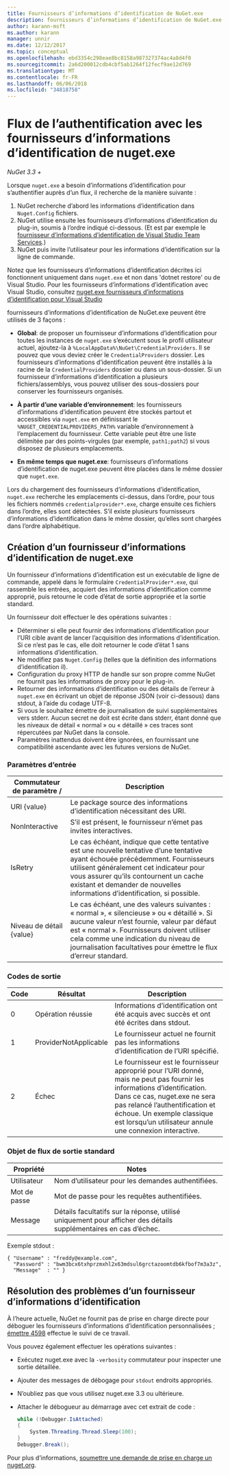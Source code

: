 ```yaml
---
title: Fournisseurs d’informations d’identification de NuGet.exe
description: fournisseurs d’informations d’identification de NuGet.exe auprès d’un flux et sont implémentées comme des exécutables de ligne de commande qui suivent les conventions spécifiques.
author: karann-msft
ms.author: karann
manager: unnir
ms.date: 12/12/2017
ms.topic: conceptual
ms.openlocfilehash: ebd3354c298eae8bc8158a987327374ac4a8d4f0
ms.sourcegitcommit: 2a6d200012cdb4cbf5ab1264f12fecf9ae12d769
ms.translationtype: MT
ms.contentlocale: fr-FR
ms.lasthandoff: 06/06/2018
ms.locfileid: "34818758"
---
```

# <a name="authenticating-feeds-with-nugetexe-credential-providers"></a>Flux de l’authentification avec les fournisseurs d’informations d’identification de nuget.exe

*NuGet 3.3 +*

Lorsque `nuget.exe` a besoin d’informations d’identification pour s’authentifier auprès d’un flux, il recherche de la manière suivante :

1. NuGet recherche d’abord les informations d’identification dans `Nuget.Config` fichiers.
1. NuGet utilise ensuite les fournisseurs d’informations d’identification du plug-in, soumis à l’ordre indiqué ci-dessous. (Et est par exemple le [fournisseur d’informations d’identification de Visual Studio Team Services](https://www.visualstudio.com/docs/package/get-started/nuget/auth#vsts-credential-provider).)
1. NuGet puis invite l’utilisateur pour les informations d’identification sur la ligne de commande.

Notez que les fournisseurs d’informations d’identification décrites ici fonctionnent uniquement dans `nuget.exe` et non dans 'dotnet restore' ou de Visual Studio. Pour les fournisseurs d’informations d’identification avec Visual Studio, consultez [nuget.exe fournisseurs d’informations d’identification pour Visual Studio](nuget-credential-providers-for-visual-studio.md)

fournisseurs d’informations d’identification de NuGet.exe peuvent être utilisés de 3 façons :

- **Global**: de proposer un fournisseur d’informations d’identification pour toutes les instances de `nuget.exe` s’exécutent sous le profil utilisateur actuel, ajoutez-la à `%LocalAppData%\NuGet\CredentialProviders`. Il se pouvez que vous deviez créer le `CredentialProviders` dossier. Les fournisseurs d’informations d’identification peuvent être installés à la racine de la `CredentialProviders` dossier ou dans un sous-dossier. Si un fournisseur d’informations d’identification a plusieurs fichiers/assemblys, vous pouvez utiliser des sous-dossiers pour conserver les fournisseurs organisés.

- **À partir d’une variable d’environnement**: les fournisseurs d’informations d’identification peuvent être stockés partout et accessibles via `nuget.exe` en définissant le `%NUGET_CREDENTIALPROVIDERS_PATH%` variable d’environnement à l’emplacement du fournisseur. Cette variable peut être une liste délimitée par des points-virgules (par exemple, `path1;path2`) si vous disposez de plusieurs emplacements.

- **En même temps que nuget.exe**: fournisseurs d’informations d’identification de nuget.exe peuvent être placées dans le même dossier que `nuget.exe`.

Lors du chargement des fournisseurs d’informations d’identification, `nuget.exe` recherche les emplacements ci-dessus, dans l’ordre, pour tous les fichiers nommés `credentialprovider*.exe`, charge ensuite ces fichiers dans l’ordre, elles sont détectées. S’il existe plusieurs fournisseurs d’informations d’identification dans le même dossier, qu’elles sont chargées dans l’ordre alphabétique.

## <a name="creating-a-nugetexe-credential-provider"></a>Création d’un fournisseur d’informations d’identification de nuget.exe

Un fournisseur d’informations d’identification est un exécutable de ligne de commande, appelé dans le formulaire `CredentialProvider*.exe`, qui rassemble les entrées, acquiert des informations d’identification comme approprié, puis retourne le code d’état de sortie appropriée et la sortie standard.

Un fournisseur doit effectuer le des opérations suivantes :

- Déterminer si elle peut fournir des informations d’identification pour l’URI cible avant de lancer l’acquisition des informations d’identification. Si ce n’est pas le cas, elle doit retourner le code d’état 1 sans informations d’identification.
- Ne modifiez pas `Nuget.Config` (telles que la définition des informations d’identification il).
- Configuration du proxy HTTP de handle sur son propre comme NuGet ne fournit pas les informations de proxy pour le plug-in.
- Retourner des informations d’identification ou des détails de l’erreur à `nuget.exe` en écrivant un objet de réponse JSON (voir ci-dessous) dans stdout, à l’aide du codage UTF-8.
- Si vous le souhaitez émettre de journalisation de suivi supplémentaires vers stderr. Aucun secret ne doit est écrite dans stderr, étant donné que les niveaux de détail « normal » ou « détaillé » ces traces sont répercutées par NuGet dans la console.
- Paramètres inattendus doivent être ignorées, en fournissant une compatibilité ascendante avec les futures versions de NuGet.

### <a name="input-parameters"></a>Paramètres d’entrée

| Commutateur de paramètre / |Description|
|----------------|-----------|
| URI {value} | Le package source des informations d’identification nécessitant des URI.|
| NonInteractive | S’il est présent, le fournisseur n’émet pas invites interactives. |
| IsRetry | Le cas échéant, indique que cette tentative est une nouvelle tentative d’une tentative ayant échouée précédemment. Fournisseurs utilisent généralement cet indicateur pour vous assurer qu’ils contournent un cache existant et demander de nouvelles informations d’identification, si possible.|
| Niveau de détail {value} | Le cas échéant, une des valeurs suivantes : « normal », « silencieuse » ou « détaillé ». Si aucune valeur n’est fournie, valeur par défaut est « normal ». Fournisseurs doivent utiliser cela comme une indication du niveau de journalisation facultatives pour émettre le flux d’erreur standard. |

### <a name="exit-codes"></a>Codes de sortie

| Code |Résultat | Description |
|----------------|-----------|-----------|
| 0 | Opération réussie | Informations d’identification ont été acquis avec succès et ont été écrites dans stdout.|
| 1 | ProviderNotApplicable | Le fournisseur actuel ne fournit pas les informations d’identification de l’URI spécifié.|
| 2 | Échec | Le fournisseur est le fournisseur approprié pour l’URI donné, mais ne peut pas fournir les informations d’identification. Dans ce cas, nuget.exe ne sera pas relancé l’authentification et échoue. Un exemple classique est lorsqu’un utilisateur annule une connexion interactive. |

### <a name="standard-output"></a>Objet de flux de sortie standard

| Propriété |Notes|
|----------------|-----------|
| Utilisateur | Nom d’utilisateur pour les demandes authentifiées.|
| Mot de passe | Mot de passe pour les requêtes authentifiées.|
| Message | Détails facultatifs sur la réponse, utilisé uniquement pour afficher des détails supplémentaires en cas d’échec. |

Exemple stdout :

    { "Username" : "freddy@example.com",
      "Password" : "bwm3bcx6txhprzmxhl2x63mdsul6grctazoomtdb6kfbof7m3a3z",
      "Message"  : "" }

## <a name="troubleshooting-a-credential-provider"></a>Résolution des problèmes d’un fournisseur d’informations d’identification

À l’heure actuelle, NuGet ne fournit pas de prise en charge directe pour déboguer les fournisseurs d’informations d’identification personnalisées ; [émettre 4598](https://github.com/NuGet/Home/issues/4598) effectue le suivi de ce travail.

Vous pouvez également effectuer les opérations suivantes :

- Exécutez nuget.exe avec la `-verbosity` commutateur pour inspecter une sortie détaillée.
- Ajouter des messages de débogage pour `stdout` endroits appropriés.
- N’oubliez pas que vous utilisez nuget.exe 3.3 ou ultérieure.
- Attacher le débogueur au démarrage avec cet extrait de code :

    ```cs
    while (!Debugger.IsAttached)
    {
        System.Threading.Thread.Sleep(100);
    }
    Debugger.Break();
    ```

Pour plus d’informations, [soumettre une demande de prise en charge un nuget.org](https://www.nuget.org/policies/Contact).
